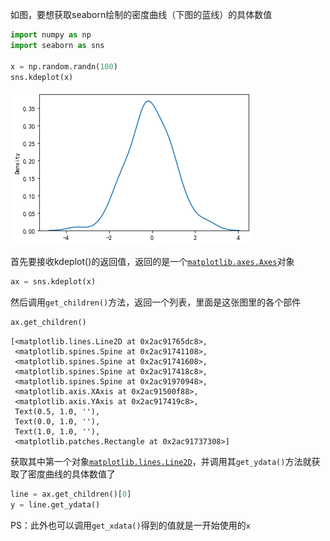 如图，要想获取seaborn绘制的密度曲线（下图的蓝线）的具体数值

```python
import numpy as np
import seaborn as sns

x = np.random.randn(100)
sns.kdeplot(x)
```

![获取kde曲线1](img/获取kde曲线1.png)

首先要接收kdeplot()的返回值，返回的是一个[`matplotlib.axes.Axes`](https://matplotlib.org/stable/api/axes_api.html#matplotlib.axes.Axes)对象

```python
ax = sns.kdeplot(x)
```

然后调用`get_children()`方法，返回一个列表，里面是这张图里的各个部件

```python
ax.get_children()
```

```
[<matplotlib.lines.Line2D at 0x2ac91765dc8>,
 <matplotlib.spines.Spine at 0x2ac91741108>,
 <matplotlib.spines.Spine at 0x2ac91741608>,
 <matplotlib.spines.Spine at 0x2ac917418c8>,
 <matplotlib.spines.Spine at 0x2ac91970948>,
 <matplotlib.axis.XAxis at 0x2ac91500f88>,
 <matplotlib.axis.YAxis at 0x2ac917419c8>,
 Text(0.5, 1.0, ''),
 Text(0.0, 1.0, ''),
 Text(1.0, 1.0, ''),
 <matplotlib.patches.Rectangle at 0x2ac91737308>]
```

获取其中第一个对象[`matplotlib.lines.Line2D`](https://matplotlib.org/stable/api/_as_gen/matplotlib.lines.Line2D.html?highlight=line2d#matplotlib.lines.Line2D)，并调用其`get_ydata()`方法就获取了密度曲线的具体数值了

```python
line = ax.get_children()[0]
y = line.get_ydata()
```

PS：此外也可以调用`get_xdata()`得到的值就是一开始使用的`x`